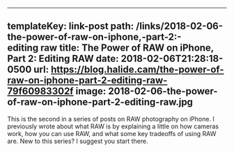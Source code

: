 ---
templateKey: link-post
path: /links/2018-02-06-the-power-of-raw-on-iphone,-part-2:-editing raw
title: The Power of RAW on iPhone, Part 2: Editing RAW
date: 2018-02-06T21:28:18-0500
url: https://blog.halide.cam/the-power-of-raw-on-iphone-part-2-editing-raw-79f60983302f
image: 2018-02-06-the-power-of-raw-on-iphone-part-2-editing-raw.jpg
----
This is the second in a series of posts on RAW photography on iPhone. I previously wrote about what RAW is by explaining a little on how cameras work, how you can use RAW, and what some key tradeoffs of using RAW are. New to this series? I suggest you start there.
